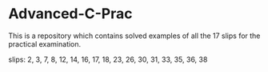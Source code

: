 # Advanced-C-Prac
This is a repository which contains solved examples of all the 17 slips for the practical examination.

slips: 2, 3, 7, 8, 12, 14, 16, 17, 18, 23, 26, 30, 31, 33, 35, 36, 38
